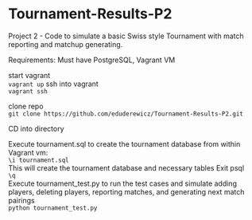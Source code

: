 # Tournament-Results-P2
Project 2 - Code to simulate a basic Swiss style Tournament with match reporting and matchup generating.

Requirements:
Must have PostgreSQL, Vagrant VM  
 
start vagrant  
  `vagrant up` 
 ssh into vagrant  
 `vagrant ssh`   
  
clone repo  
`git clone https://github.com/eduderewicz/Tournament-Results-P2.git ` 
  
CD into directory 
  
Execute tournament.sql to create the tournament database from within Vagrant vm:  
`\i tournament.sql`  
This will create the tournament database and necessary tables 
Exit psql  
`\q`  
Execute tournament_test.py to run the test cases and simulate adding players, deleting players, 
reporting matches, and generating next match pairings  
`python tournament_test.py`
